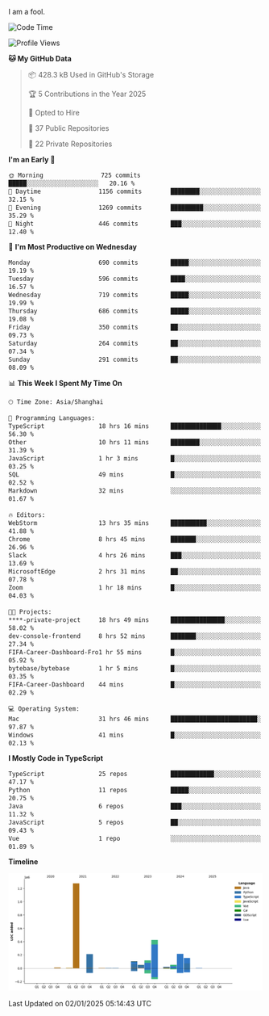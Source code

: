 I am a fool.

<!--START_SECTION:waka-->
![Code Time](http://img.shields.io/badge/Code%20Time-2%2C367%20hrs%2048%20mins-blue)

![Profile Views](http://img.shields.io/badge/Profile%20Views-0-blue)

**🐱 My GitHub Data** 

> 📦 428.3 kB Used in GitHub's Storage 
 > 
> 🏆 5 Contributions in the Year 2025
 > 
> 💼 Opted to Hire
 > 
> 📜 37 Public Repositories 
 > 
> 🔑 22 Private Repositories 
 > 
**I'm an Early 🐤** 

```text
🌞 Morning                725 commits         █████░░░░░░░░░░░░░░░░░░░░   20.16 % 
🌆 Daytime                1156 commits        ████████░░░░░░░░░░░░░░░░░   32.15 % 
🌃 Evening                1269 commits        █████████░░░░░░░░░░░░░░░░   35.29 % 
🌙 Night                  446 commits         ███░░░░░░░░░░░░░░░░░░░░░░   12.40 % 
```
📅 **I'm Most Productive on Wednesday** 

```text
Monday                   690 commits         █████░░░░░░░░░░░░░░░░░░░░   19.19 % 
Tuesday                  596 commits         ████░░░░░░░░░░░░░░░░░░░░░   16.57 % 
Wednesday                719 commits         █████░░░░░░░░░░░░░░░░░░░░   19.99 % 
Thursday                 686 commits         █████░░░░░░░░░░░░░░░░░░░░   19.08 % 
Friday                   350 commits         ██░░░░░░░░░░░░░░░░░░░░░░░   09.73 % 
Saturday                 264 commits         ██░░░░░░░░░░░░░░░░░░░░░░░   07.34 % 
Sunday                   291 commits         ██░░░░░░░░░░░░░░░░░░░░░░░   08.09 % 
```


📊 **This Week I Spent My Time On** 

```text
🕑︎ Time Zone: Asia/Shanghai

💬 Programming Languages: 
TypeScript               18 hrs 16 mins      ██████████████░░░░░░░░░░░   56.30 % 
Other                    10 hrs 11 mins      ████████░░░░░░░░░░░░░░░░░   31.39 % 
JavaScript               1 hr 3 mins         █░░░░░░░░░░░░░░░░░░░░░░░░   03.25 % 
SQL                      49 mins             █░░░░░░░░░░░░░░░░░░░░░░░░   02.52 % 
Markdown                 32 mins             ░░░░░░░░░░░░░░░░░░░░░░░░░   01.67 % 

🔥 Editors: 
WebStorm                 13 hrs 35 mins      ██████████░░░░░░░░░░░░░░░   41.88 % 
Chrome                   8 hrs 45 mins       ███████░░░░░░░░░░░░░░░░░░   26.96 % 
Slack                    4 hrs 26 mins       ███░░░░░░░░░░░░░░░░░░░░░░   13.69 % 
MicrosoftEdge            2 hrs 31 mins       ██░░░░░░░░░░░░░░░░░░░░░░░   07.78 % 
Zoom                     1 hr 18 mins        █░░░░░░░░░░░░░░░░░░░░░░░░   04.03 % 

🐱‍💻 Projects: 
****-private-project     18 hrs 49 mins      ███████████████░░░░░░░░░░   58.02 % 
dev-console-frontend     8 hrs 52 mins       ███████░░░░░░░░░░░░░░░░░░   27.34 % 
FIFA-Career-Dashboard-Fro1 hr 55 mins        █░░░░░░░░░░░░░░░░░░░░░░░░   05.92 % 
bytebase/bytebase        1 hr 5 mins         █░░░░░░░░░░░░░░░░░░░░░░░░   03.35 % 
FIFA-Career-Dashboard    44 mins             █░░░░░░░░░░░░░░░░░░░░░░░░   02.29 % 

💻 Operating System: 
Mac                      31 hrs 46 mins      ████████████████████████░   97.87 % 
Windows                  41 mins             █░░░░░░░░░░░░░░░░░░░░░░░░   02.13 % 
```

**I Mostly Code in TypeScript** 

```text
TypeScript               25 repos            ████████████░░░░░░░░░░░░░   47.17 % 
Python                   11 repos            █████░░░░░░░░░░░░░░░░░░░░   20.75 % 
Java                     6 repos             ███░░░░░░░░░░░░░░░░░░░░░░   11.32 % 
JavaScript               5 repos             ██░░░░░░░░░░░░░░░░░░░░░░░   09.43 % 
Vue                      1 repo              ░░░░░░░░░░░░░░░░░░░░░░░░░   01.89 % 
```



**Timeline**

![Lines of Code chart](https://raw.githubusercontent.com/VeejaLiu/VeejaLiu/master/assets/bar_graph.png)


 Last Updated on 02/01/2025 05:14:43 UTC
<!--END_SECTION:waka-->
